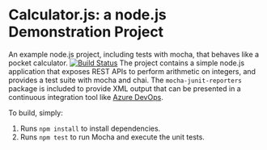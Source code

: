 Calculator.js: a node.js Demonstration Project
==============================================
An example node.js project, including tests with mocha, that behaves like
a pocket calculator.
[![Build Status](https://dev.azure.com/my-first-ravi-org/Configuring%20Agent%20Pools%20and%20Understanding%20Pipeline%20Styles/_apis/build/status/vbravikumar1.calculator?branchName=master)](https://dev.azure.com/my-first-ravi-org/Configuring%20Agent%20Pools%20and%20Understanding%20Pipeline%20Styles/_build/latest?definitionId=4&branchName=master)
The project contains a simple node.js application that exposes REST APIs
to perform arithmetic on integers, and provides a test suite with mocha
and chai.  The `mocha-junit-reporters` package is included to provide XML
output that can be presented in a continuous integration tool like
[Azure DevOps](https://azure.com/devops).

To build, simply:

1. Runs `npm install` to install dependencies.
2. Runs `npm test` to run Mocha and execute the unit tests.

